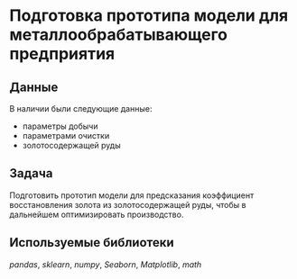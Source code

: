 # Подготовка прототипа модели для металлообрабатывающего предприятия

## Данные
В наличии были следующие данные:
- параметры добычи
- параметрами очистки
- золотосодержащей руды

## Задача
Подготовить прототип модели для предсказания коэффициент восстановления золота из золотосодержащей руды, чтобы в дальнейшем оптимизировать производство.

## Используемые библиотеки
*pandas*, *sklearn*, *numpy*, *Seaborn*, *Matplotlib*, *math*
